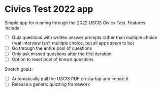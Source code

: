 # Civics Test 2022 app

Simple app for running through the 2022 USCIS Civics Test. Features include:

- [ ] Quiz questions with written answer prompts rather than multiple choice (real interview isn't multiple choice, but all apps seem to be)
- [ ] Go through the entire pool of questions
- [ ] Only ask missed questions after the first iteration
- [ ] Option to reset pool of known questions

Stretch goals:

- [ ] Automatically pull the USCIS PDF on startup and import it
- [ ] Release a generic quizzing framework

